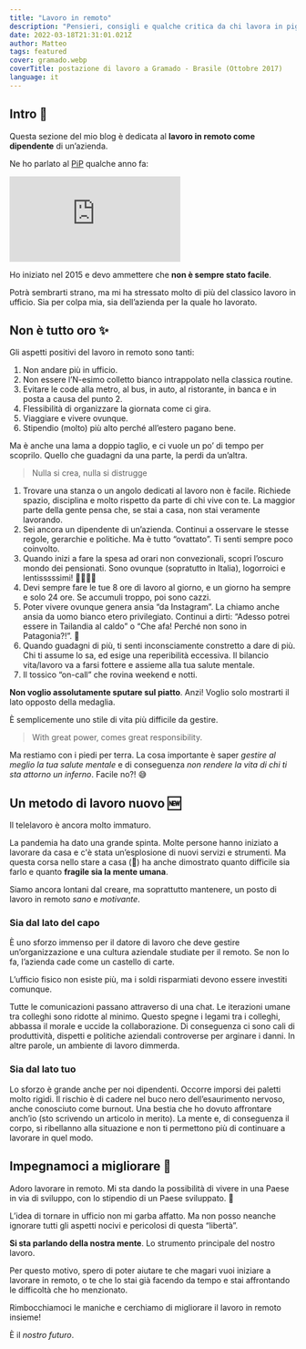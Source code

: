 ```yaml
---
title: "Lavoro in remoto"
description: "Pensieri, consigli e qualche critica da chi lavora in pigiama da anni."
date: 2022-03-18T21:31:01.021Z
author: Matteo
tags: featured
cover: gramado.webp
coverTitle: postazione di lavoro a Gramado - Brasile (Ottobre 2017)
language: it
---
```


## Intro 👋

Questa sezione del mio blog è dedicata al __lavoro in remoto come dipendente__ di un’azienda.

Ne ho parlato al [PiP] qualche anno fa:

<iframe class="w-full aspect-[4/3]" src="https://www.youtube.com/embed/HuH3uI25yV4" title="Matteo Borgato al PiP - making remote working work" frameborder="0" allow="accelerometer; autoplay; clipboard-write; encrypted-media; gyroscope; picture-in-picture" allowfullscreen></iframe>

Ho iniziato nel 2015 e devo ammettere che __non è sempre stato facile__.

Potrà sembrarti strano, ma mi ha stressato molto di più del classico lavoro in ufficio.
Sia per colpa mia, sia dell’azienda per la quale ho lavorato.

## Non è tutto oro ✨

Gli aspetti positivi del lavoro in remoto sono tanti:

1. Non andare più in ufficio.
2. Non essere l’N-esimo colletto bianco intrappolato nella classica routine.
3. Evitare le code alla metro, al bus, in auto, al ristorante, in banca e in posta a causa del punto 2.
4. Flessibilità di organizzare la giornata come ci gira.
5. Viaggiare e vivere ovunque.
6. Stipendio (molto) più alto perché all’estero pagano bene.

Ma è anche una lama a doppio taglio, e ci vuole un po’ di tempo per scoprilo.
Quello che guadagni da una parte, la perdi da un’altra.

> Nulla si crea, nulla si distrugge

1. Trovare una stanza o un angolo dedicati al lavoro non è facile. Richiede spazio, disciplina e molto rispetto da parte di chi vive con te. La maggior parte della gente pensa che, se stai a casa, non stai veramente lavorando.
2. Sei ancora un dipendente di un’azienda. Continui a osservare le stesse regole, gerarchie e politiche. Ma è tutto “ovattato”. Ti senti sempre poco coinvolto.
3. Quando inizi a fare la spesa ad orari non convezionali, scopri l’oscuro mondo dei pensionati. Sono ovunque (sopratutto in Italia), logorroici e lentisssssimi! ✌🏼👴🏼
4. Devi sempre fare le tue 8 ore di lavoro al giorno, e un giorno ha sempre e solo 24 ore. Se accumuli troppo, poi sono cazzi.
5. Poter vivere ovunque genera ansia “da Instagram”. La chiamo anche ansia da uomo bianco etero privilegiato. Continui a dirti: “Adesso potrei essere in Tailandia al caldo” o “Che afa! Perché non sono in Patagonia?!”. 🫠
6. Quando guadagni di più, ti senti inconsciamente constretto a dare di più. Chi ti assume lo sa, ed esige una reperibilità eccessiva. Il bilancio vita/lavoro va a farsi fottere e assieme alla tua salute mentale.
7. Il tossico “on-call” che rovina weekend e notti.

__Non voglio assolutamente sputare sul piatto__. Anzi!
Voglio solo mostrarti il lato opposto della medaglia.

È semplicemente uno stile di vita più difficile da gestire.

> With great power, comes great responsibility.

Ma restiamo con i piedi per terra.
La cosa importante è saper _gestire al meglio la tua salute mentale_ e di conseguenza _non rendere la vita di chi ti sta attorno un inferno_.
Facile no?! 😅

## Un metodo di lavoro nuovo 🆕

Il telelavoro è ancora molto immaturo.

La pandemia ha dato una grande spinta.
Molte persone hanno iniziato a lavorare da casa e c'è stata un’esplosione di nuovi servizi e strumenti.
Ma questa corsa nello stare a casa (🤯) ha anche dimostrato quanto difficile sia farlo e quanto __fragile sia la mente umana__.

Siamo ancora lontani dal creare, ma soprattutto mantenere, un posto di lavoro in remoto _sano_ e _motivante_.

### Sia dal lato del capo

È uno sforzo immenso per il datore di lavoro che deve gestire un’organizzazione e una cultura aziendale studiate per il remoto. 
Se non lo fa, l’azienda cade come un castello di carte.

L’ufficio fisico non esiste più, ma i soldi risparmiati devono essere investiti comunque.

Tutte le comunicazioni passano attraverso di una chat.
Le iterazioni umane tra colleghi sono ridotte al minimo. Questo spegne i legami tra i colleghi, abbassa il morale e uccide la collaborazione.
Di conseguenza ci sono cali di produttività, dispetti e politiche aziendali controverse per arginare i danni.
In altre parole, un ambiente di lavoro dimmerda.

### Sia dal lato tuo

Lo sforzo è grande anche per noi dipendenti. Occorre imporsi dei paletti molto rigidi.
Il rischio è di cadere nel buco nero dell’esaurimento nervoso, anche conosciuto come burnout.
Una bestia che ho dovuto affrontare anch’io (sto scrivendo un articolo in merito).
La mente e, di conseguenza il corpo, si ribellanno alla situazione e non ti permettono più di continuare a lavorare in quel modo.

## Impegnamoci a migliorare 💪

Adoro lavorare in remoto. Mi sta dando la possibilità di vivere in una Paese in via di sviluppo, con lo stipendio di un Paese sviluppato. 🎰

L’idea di tornare in ufficio non mi garba affatto.
Ma non posso neanche ignorare tutti gli aspetti nocivi e pericolosi di questa “libertà”.

__Si sta parlando della nostra mente__. Lo strumento principale del nostro lavoro.

Per questo motivo, spero di poter aiutare te che magari vuoi iniziare a lavorare in remoto, o te che lo stai già facendo da tempo e stai affrontando le difficoltà
che ho menzionato.

Rimbocchiamoci le maniche e cerchiamo di migliorare il lavoro in remoto insieme!

È il _nostro futuro_.

[PiP]: https://www.programmersinpadua.it/
